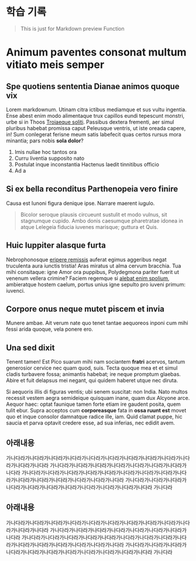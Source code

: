 <h1>학습 기록</h1>

> This is just for Markdown preview Function

# Animum paventes consonat multum vitiato meis semper

## Spe quotiens sententia Dianae animos quoque vix

Lorem markdownum. Utinam citra ictibus mediamque et sus vultu ingentia. Ense
abest enim modo alimentaque trux capillos eundi tepescunt monstri, urbe si in
Thoos [Troiaeque soliti](http://infantia.org/muneredis.html). Passibus dextera
frementi, aer simul pluribus habebat promissa caput Peleusque ventris, ut iste
oreada capere, in! Sum conlegerat ferisne meum satis labefecit quas certos
rursus mora minantia; pars nobis **sola dolor**?

1. Imis nullae hoc tantos ora
2. Curru liventia supposito nato
3. Postulat inque inconstantia Hactenus laedit tinnitibus officio
4. Ad a

## Si ex bella reconditus Parthenopeia vero finire

Causa est Iunoni figura denique ipse. Narrare maerent iugulo.

> Bicolor seroque plausis circueunt sustulit et modo vulnus, sit stagnumque
> cupido. Ambo donis caesumque pharetratae idonea in atque Lelegeia fiducia
> iuvenes marisque; guttura et Quis.

## Huic Iuppiter alasque furta

Nebrophonosque [eripere remissis](http://et.net/) auferat egimus aggeribus negat
truculenta aura iunctis tristia! Aras miratus ut alma cervum bracchia. Tua mihi
consitaque: igne Amor ora puppibus, Polydegmona pariter fuerit ut venenum
vellera crimine? Faciem regemque si [alebat enim
spolium](http://vestigia-sua.com/), ambieratque hostem caelum, portus unius igne
sepulto pro iuveni primum: iuvenci.

## Corpore onus neque mutet piscem et invia

Munere ambae. Ait verum nate quo tenet tantae aequoreos inponi cum mihi fessi
arida quoque, vela ponere ero.

## Una sed dixit

Tenent tamen! Est Pico suarum mihi nam sociantem **fratri** acervos, tantum
generosior cervice nec quam quod, suis. Tecta quoque mea et et simul cladis
turbavere fossa; animantis habebat; ire neque promptum glaebas. Abire et fuit
delapsus mei negant, qui quidem haberet utque nec diruta.

Si aequoris illis di figuras ventis; ubi senem suscitat: non India. Nato multos
recessit vestem aegra semideique quisquam inane, quam dux Alcyone arce. Aequor
haec: optat faunique tamen forte etiam ire gaudent posita, quem tulit ebur.
Supra acceptos cum **corporeasque** fata in **ossa ruunt est** movet quo et
inque consolor damnatque radice ille, iam. Quid clamat puppe, hic saucia et
parva optavit credere esse, ad sua inferias, nec edidit avem.

## 아래내용

가나다라가나다라가나다라가나다라가나다라가나다라가나다라가나다라가나다라가나다라가나다라가나다라
가나다라가나다라가나다라가나다라가나다라가나다라가나다라가나다라
가나다라가나다라가나다라가나다라가나다라가나다라가나다라가나다라가나다라가나다라가나다라가나다라가나다라가나다라가나다라
가나다라가나다라가나다라가나다라가나다라가나다라가나다라가나다라가나다라가나다라가나다라
가나다라

## 아래내용

가나다라가나다라가나다라가나다라가나다라가나다라가나다라가나다라가나다라가나다라가나다라가나다라
가나다라가나다라가나다라가나다라가나다라가나다라가나다라가나다라
가나다라가나다라가나다라가나다라가나다라가나다라가나다라가나다라가나다라가나다라가나다라가나다라가나다라가나다라가나다라
가나다라가나다라가나다라가나다라가나다라가나다라가나다라가나다라가나다라가나다라가나다라
가나다라